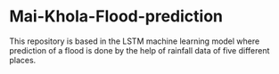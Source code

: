 # Mai-Khola-Flood-prediction
This repository is based in the LSTM machine learning model where prediction of a flood is done by the help of rainfall data of five different places.
